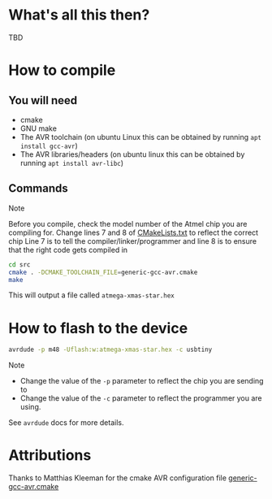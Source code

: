 
# What's all this then?

TBD

# How to compile

## You will need

- cmake
- GNU make
- The AVR toolchain (on ubuntu Linux this can be obtained by running `apt install gcc-avr`)
- The AVR libraries/headers (on ubuntu linux this can be obtained by running `apt install avr-libc`)

## Commands

> [!NOTE]
> Before you compile, check the model number of the Atmel chip you are compiling for.
> Change lines 7 and 8 of [CMakeLists.txt](./src/CMakeLists.txt) to reflect the correct chip
> Line 7 is to tell the compiler/linker/programmer and line 8 is to ensure that the right code gets compiled in

```bash
cd src
cmake . -DCMAKE_TOOLCHAIN_FILE=generic-gcc-avr.cmake
make
```

This will output a file called `atmega-xmas-star.hex`

# How to flash to the device

```bash
avrdude -p m48 -Uflash:w:atmega-xmas-star.hex -c usbtiny
```

> [!NOTE]
> - Change the value of the `-p` parameter to reflect the chip you are sending to
> - Change the value of the `-c` parameter to reflect the programmer you are using.
>
> See `avrdude` docs for more details.

# Attributions
Thanks to Matthias Kleeman for the cmake AVR configuration file [generic-gcc-avr.cmake](https://github.com/mkleemann/cmake-avr/blob/master/generic-gcc-avr.cmake)